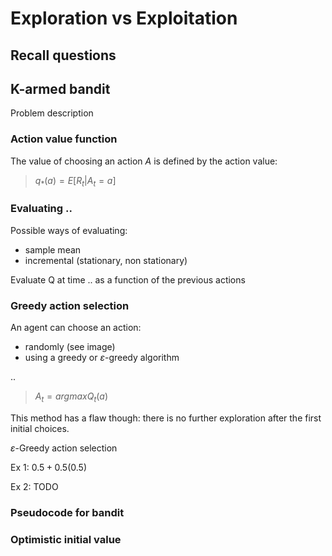 # Exploration vs Exploitation

## Recall questions

## K-armed bandit

Problem description

### Action value function

The value of choosing an action $A$ is defined by the action value:

>$q_{*} (a) = E [R_t | A_t = a]$

### Evaluating ..

Possible ways of evaluating:
- sample mean
- incremental (stationary, non stationary)

Evaluate Q at time .. as a function of the previous actions

### Greedy action selection

An agent can choose an action:
- randomly (see image)
- using a greedy or $\varepsilon$-greedy algorithm

..

>$A_t = arg max Q_t (a)$

This method has a flaw though: there is no further exploration after the first initial choices.

$\varepsilon$-Greedy action selection

Ex 1: $0.5 + 0.5 (0.5)$

Ex 2: TODO

### Pseudocode for bandit

### Optimistic initial value


